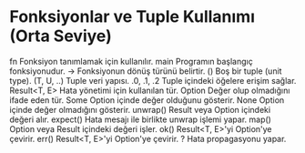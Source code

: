 # Fonksiyonlar ve Tuple Kullanımı (Orta Seviye)

fn	Fonksiyon tanımlamak için kullanılır.
main	Programın başlangıç fonksiyonudur.
->	Fonksiyonun dönüş türünü belirtir.
()	Boş bir tuple (unit type).
(T, U, ..)	Tuple veri yapısı.
.0, .1, .2	Tuple içindeki öğelere erişim sağlar.
Result<T, E>	Hata yönetimi için kullanılan tür.
Option<T>	Değer olup olmadığını ifade eden tür.
Some	Option<T> içinde değer olduğunu gösterir.
None	Option<T> içinde değer olmadığını gösterir.
unwrap()	Result veya Option içindeki değeri alır.
expect()	Hata mesajı ile birlikte unwrap işlemi yapar.
map()	Option veya Result içindeki değeri işler.
ok()	Result<T, E>'yi Option<T>'ye çevirir.
err()	Result<T, E>'yi Option<E>'ye çevirir.
?	Hata propagasyonu yapar.